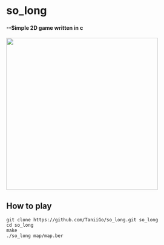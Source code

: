 # so_long
#### --Simple 2D game written in c

<img src="https://user-images.githubusercontent.com/89774231/169773777-00946d10-4005-4cec-9357-f3a04c8e9efe.gif" width="400">

## How to play
```
git clone https://github.com/TaniiGo/so_long.git so_long
cd so_long
make
./so_long map/map.ber
```
